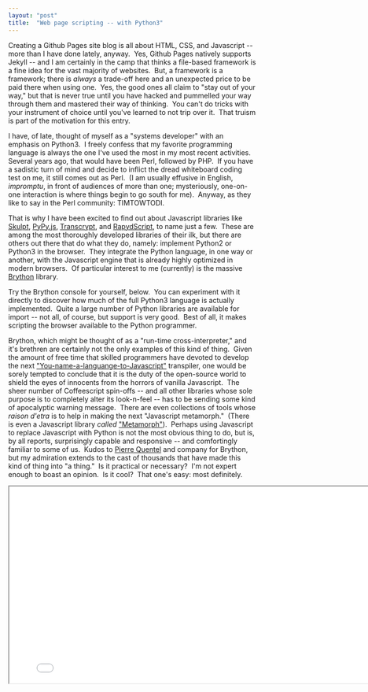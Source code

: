 ```yaml
---
layout: "post"
title:  "Web page scripting -- with Python3"
---
```


Creating a Github Pages site blog is all about HTML, CSS, and Javascript -- more than I have done lately, anyway.&nbsp; 
Yes, Github Pages natively supports Jekyll -- and I am certainly in the camp that thinks a file-based framework is a fine idea for the vast majority of websites.&nbsp; 
But, a framework is a framework; there is _always_ a trade-off here and an unexpected price to be paid there when using one.&nbsp;
Yes, the good ones all claim to "stay out of your way," but that is never true until you have hacked and pummelled your way through them and mastered their way of thinking.&nbsp; 
You can't do tricks with your instrument of choice until you've learned to not trip over it.&nbsp; 
That truism is part of the motivation for this entry.

I have, of late, thought of myself as a "systems developer" with an emphasis on Python3.&nbsp; 
I freely confess that my favorite programming language is always the one I've used the most in my most recent activities.&nbsp; 
Several years ago, that would have been Perl, followed by PHP.&nbsp; 
If you have a sadistic turn of mind and decide to inflict the dread whiteboard coding test on me, it still comes out as Perl.&nbsp; 
(I am usually effusive in English, _impromptu_, in front of audiences of more than one; 
mysteriously, one-on-one interaction is where things begin to go south for me).&nbsp; 
Anyway, as they like to say in the Perl community: TIMTOWTODI.&nbsp;

That is why I have been excited to find out about Javascript libraries like [Skulpt](http://www.skulpt.org/), [PyPy.js](http://pypyjs.org/), [Transcrypt](http://transcrypt.org/),
and [RapydScript](https://bitbucket.org/pyjeon/rapydscript), to name just a few.&nbsp; 
These are among the most thoroughly developed libraries of their ilk, but there are others out there that do what they do, namely: implement Python2 or Python3 in the browser.&nbsp; 
They integrate the Python language, in one way or another, with the Javascript engine that is already highly optimized in modern browsers.&nbsp; 
Of particular interest to me (currently) is the massive [Brython](http://brython.info/) library.

Try the Brython console for yourself, below.&nbsp; 
You can experiment with it directly to discover how much of the full Python3 language is actually implemented.&nbsp; 
Quite a large number of Python libraries are available for import -- not all, of course, but support is very good.&nbsp; 
Best of all, it makes scripting the browser available to the Python programmer.&nbsp; 

Brython, which might be thought of as a "run-time cross-interpreter," and it's brethren are certainly not the only examples of this kind of thing.&nbsp;
Given the amount of free time that skilled programmers have devoted to develop the next 
["You-name-a-languange-to-Javascript"](https://github.com/jashkenas/coffeescript/wiki/list-of-languages-that-compile-to-js) 
transpiler, 
one would be sorely tempted to conclude that it is the duty of the open-source world to shield the eyes of innocents from the horrors of vanilla Javascript.&nbsp; 
The sheer number of Coffeescript spin-offs -- and all other libraries whose sole purpose is to completely alter its look-n-feel -- has 
to be sending some kind of apocalyptic warning message.&nbsp;
There are even collections of tools whose _raison d'etra_ is to help in making the next "Javascript metamorph."&nbsp; 
(There is even a Javascript library _called_ ["Metamorph"](https://github.com/tomhuda/metamorph.js/)).&nbsp; 
Perhaps using Javascript to replace Javascript with Python is not the most obvious thing to do, but is, by all reports, 
surprisingly capable and responsive -- and comfortingly familiar to some of us.&nbsp;
Kudos to [Pierre Quentel](https://brythonista.wordpress.com/) and company for Brython, but my admiration extends to the cast of 
thousands that have made this kind of thing into "a thing."&nbsp; 
Is it practical or necessary?&nbsp; I'm not expert enough to boast an opinion.&nbsp; 
Is it cool?&nbsp; That one's easy: most definitely.

<iframe src="/proj/brython-console/brython_console.html" width="800" height="400"></iframe>